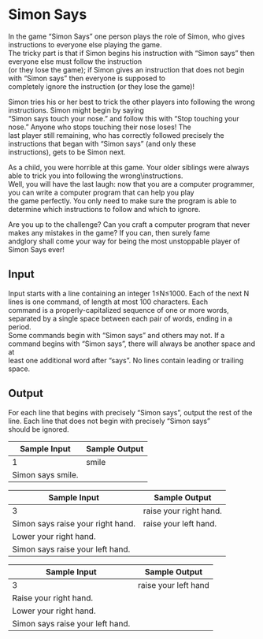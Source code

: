 # Simon Says

In the game “Simon Says” one person plays the role of Simon, who gives instructions to everyone else playing the game.\
The tricky part is that if Simon begins his instruction with “Simon says” then everyone else must follow the instruction\
(or they lose the game); if Simon gives an instruction that does not begin with “Simon says” then everyone is supposed to\
completely ignore the instruction (or they lose the game)!

Simon tries his or her best to trick the other players into following the wrong instructions. Simon might begin by saying\
“Simon says touch your nose.” and follow this with “Stop touching your nose.” Anyone who stops touching their nose loses! The\
last player still remaining, who has correctly followed precisely the instructions that began with “Simon says” (and only these\
instructions), gets to be Simon next.

As a child, you were horrible at this game. Your older siblings were always able to trick you into following the wrong\instructions.\
Well, you will have the last laugh: now that you are a computer programmer, you can write a computer program that can help you play\
the game perfectly. You only need to make sure the program is able to determine which instructions to follow and which to ignore.

Are you up to the challenge? Can you craft a computer program that never makes any mistakes in the game? If you can, then surely fame\
andglory shall come your way for being the most unstoppable player of Simon Says ever!

## Input

Input starts with a line containing an integer 1≤N≤1000. Each of the next N lines is one command, of length at most 100 characters. Each\
command is a properly-capitalized sequence of one or more words, separated by a single space between each pair of words, ending in a period.\
Some commands begin with “Simon says” and others may not. If a command begins with “Simon says”, there will always be another space and at\
least one additional word after “says”. No lines contain leading or trailing space.

## Output

For each line that begins with precisely “Simon says”, output the rest of the line. Each line that does not begin with precisely “Simon says”\
should be ignored.

| Sample Input                      | Sample Output           |
| ---                               | ---                     |
| 1                                 | smile                   |
| Simon says smile.                 |                         |

| Sample Input                      | Sample Output           |
| ---                               | ---                     |
| 3                                 | raise your right hand.  |
| Simon says raise your right hand. | raise your left hand.   |
| Lower your right hand.            |                         |
| Simon says raise your left hand.  |                         |

| Sample Input                      | Sample Output           |
| ---                               | ---                     |
| 3                                 | raise your left hand    |
| Raise your right hand.            |                         |
| Lower your right hand.            |                         |
| Simon says raise your left hand.  |                         |
